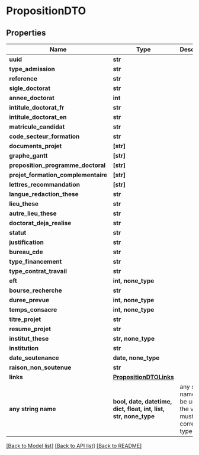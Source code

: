 # PropositionDTO


## Properties
Name | Type | Description | Notes
------------ | ------------- | ------------- | -------------
**uuid** | **str** |  | 
**type_admission** | **str** |  | 
**reference** | **str** |  | 
**sigle_doctorat** | **str** |  | 
**annee_doctorat** | **int** |  | 
**intitule_doctorat_fr** | **str** |  | 
**intitule_doctorat_en** | **str** |  | 
**matricule_candidat** | **str** |  | 
**code_secteur_formation** | **str** |  | 
**documents_projet** | **[str]** |  | 
**graphe_gantt** | **[str]** |  | 
**proposition_programme_doctoral** | **[str]** |  | 
**projet_formation_complementaire** | **[str]** |  | 
**lettres_recommandation** | **[str]** |  | 
**langue_redaction_these** | **str** |  | 
**lieu_these** | **str** |  | 
**autre_lieu_these** | **str** |  | 
**doctorat_deja_realise** | **str** |  | 
**statut** | **str** |  | 
**justification** | **str** |  | [optional] 
**bureau_cde** | **str** |  | [optional] 
**type_financement** | **str** |  | [optional] 
**type_contrat_travail** | **str** |  | [optional] 
**eft** | **int, none_type** |  | [optional] 
**bourse_recherche** | **str** |  | [optional] 
**duree_prevue** | **int, none_type** |  | [optional] 
**temps_consacre** | **int, none_type** |  | [optional] 
**titre_projet** | **str** |  | [optional] 
**resume_projet** | **str** |  | [optional] 
**institut_these** | **str, none_type** |  | [optional] 
**institution** | **str** |  | [optional] 
**date_soutenance** | **date, none_type** |  | [optional] 
**raison_non_soutenue** | **str** |  | [optional] 
**links** | [**PropositionDTOLinks**](PropositionDTOLinks.md) |  | [optional] 
**any string name** | **bool, date, datetime, dict, float, int, list, str, none_type** | any string name can be used but the value must be the correct type | [optional]

[[Back to Model list]](../README.md#documentation-for-models) [[Back to API list]](../README.md#documentation-for-api-endpoints) [[Back to README]](../README.md)


